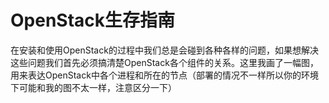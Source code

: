 # OpenStack生存指南

在安装和使用OpenStack的过程中我们总是会碰到各种各样的问题，如果想解决这些问题我们首先必须搞清楚OpenStack各个组件的关系。这里我画了一幅图，用来表达OpenStack中各个进程和所在的节点（部署的情况不一样所以你的环境下可能和我的图不太一样，注意区分一下）



